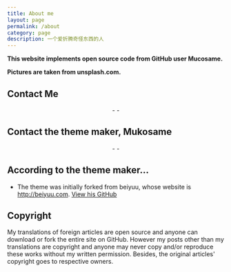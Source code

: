 ```yaml
---
title: About me
layout: page
permalink: /about
category: page
description: 一个爱折腾奇怪东西的人
---
```

**This website implements open source code from GitHub user Mucosame.**

**Pictures are taken from unsplash.com.**

## Contact Me

<center><p><a href="https://twitter.com/duoduoeeee" target="\_blank"><i class="fa fa-twitter"></i></a> - <a href="mailto:lingduo@lingduo.net.cn"><i class="fa fa-envelope"></i></a> - <a href="https://thoughtstreams.io/duoduoeeee" target="\_blank"><i class="fa fa-pencil"></i></a></p></center>

## Contact the theme maker, Mukosame

<center><p><a href="https://github.com/mukosame" target="\_blank"><i class="fa fa-github"></i></a> - <a href="https://mukosame.github.io" target="\_blank"><i class="fa fa-globe"></i></a> - <a href="mailto:mukosame@foxmail.com"><i class="fa fa-envelope"></i></a></p></center>

## According to the theme maker...

- The theme was initially forked from beiyuu, whose website is <http://beiyuu.com>. [View his GitHub](https://github.com/beiyuu)

## Copyright

My translations of foreign articles are open source and anyone can download or fork the entire site on GitHub. However my posts other than my translations are copyright and anyone may never copy and/or reproduce these works without my written permission. Besides, the original articles' copyright goes to respective owners.
